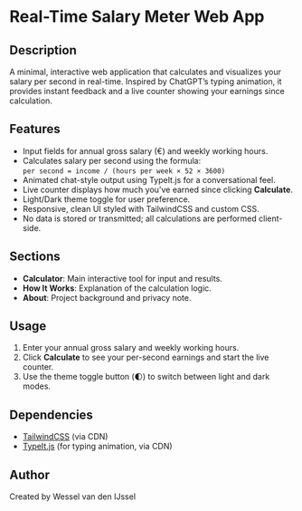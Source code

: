 # Real-Time Salary Meter Web App

## Description

A minimal, interactive web application that calculates and visualizes your salary per second in real-time. Inspired by ChatGPT’s typing animation, it provides instant feedback and a live counter showing your earnings since calculation.

## Features

-   Input fields for annual gross salary (€) and weekly working hours.
-   Calculates salary per second using the formula:  
    `per second = income / (hours per week × 52 × 3600)`
-   Animated chat-style output using TypeIt.js for a conversational feel.
-   Live counter displays how much you've earned since clicking **Calculate**.
-   Light/Dark theme toggle for user preference.
-   Responsive, clean UI styled with TailwindCSS and custom CSS.
-   No data is stored or transmitted; all calculations are performed client-side.

## Sections

-   **Calculator**: Main interactive tool for input and results.
-   **How It Works**: Explanation of the calculation logic.
-   **About**: Project background and privacy note.

## Usage

1. Enter your annual gross salary and weekly working hours.
2. Click **Calculate** to see your per-second earnings and start the live counter.
3. Use the theme toggle button (🌓) to switch between light and dark modes.

## Dependencies

-   [TailwindCSS](https://cdn.tailwindcss.com/) (via CDN)
-   [TypeIt.js](https://typeitjs.com/) (for typing animation, via CDN)

## Author

Created by Wessel van den IJssel
